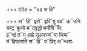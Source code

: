 +++
title = "०३ स हि"

+++
स᳓ हि᳓ द्वरो᳓ द्वरि᳓षु वव्र᳓ ऊ᳓धनि  
चन्द्र᳓बुध्नो म᳓दवृद्धो मनीषि᳓भिः  
इ᳓न्द्रं त᳓म् अह्वे सुअपस्य᳓या धिया᳓  
मं᳓हिष्ठरातिं स᳓ हि᳓ प᳓प्रिर् अ᳓न्धसः